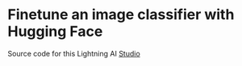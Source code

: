 # Finetune an image classifier with Hugging Face

Source code for this Lightning AI [Studio](https://lightning.ai/lightning-ai/studios/finetune-an-image-classifier-with-hugging-face)

